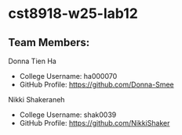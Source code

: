 # cst8918-w25-lab12

## Team Members:
Donna Tien Ha
  - College Username: ha000070
  - GitHub Profile: https://github.com/Donna-Smee

Nikki Shakeraneh
  - College Username: shak0039
  - GitHub Profile: https://github.com/NikkiShaker
